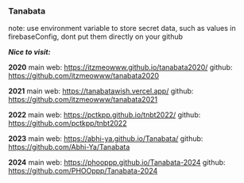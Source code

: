 ### Tanabata

note: use environment variable to store secret data, such as values in firebaseConfig, dont put them directly on your github

***Nice to visit:***

**2020**
main web: https://itzmeowww.github.io/tanabata2020/
github: https://github.com/itzmeowww/tanabata2020

**2021**
main web: https://tanabatawish.vercel.app/
github: https://github.com/itzmeowww/tanabata2021

**2022**
main web: https://pctkpp.github.io/tnbt2022/
github: https://github.com/pctkpp/tnbt2022

**2023**
main web: https://abhi-ya.github.io/Tanabata/
github: https://github.com/Abhi-Ya/Tanabata

**2024**
main web: https://phooppp.github.io/Tanabata-2024
github: https://github.com/PHOOppp/Tanabata-2024
